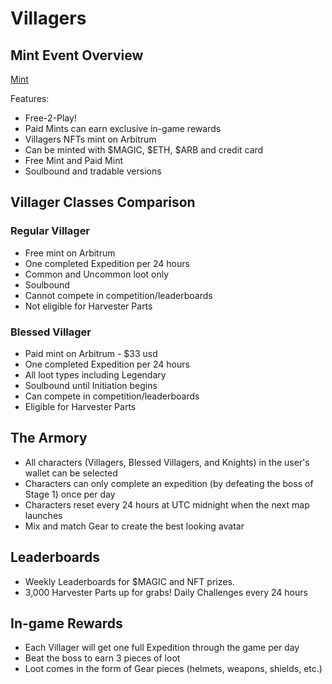 # Villagers

## Mint Event Overview

[Mint](https://mint.knightsoftheether.com/Minting)

Features:
- Free-2-Play!
- Paid Mints can earn exclusive in-game rewards
- Villagers NFTs mint on Arbitrum
- Can be minted with $MAGIC, $ETH, $ARB and credit card
- Free Mint and Paid Mint
- Soulbound and tradable versions

## Villager Classes Comparison

### Regular Villager

- Free mint on Arbitrum
- One completed Expedition per 24 hours
- Common and Uncommon loot only
- Soulbound
- Cannot compete in competition/leaderboards
- Not eligible for Harvester Parts

### Blessed Villager

- Paid mint on Arbitrum - $33 usd
- One completed Expedition per 24 hours
- All loot types including Legendary
- Soulbound until Initiation begins
- Can compete in competition/leaderboards
- Eligible for Harvester Parts

## The Armory

- All characters (Villagers, Blessed Villagers, and Knights) in the user's wallet can be selected
- Characters can only complete an expedition (by defeating the boss of Stage 1) once per day
- Characters reset every 24 hours at UTC midnight when the next map launches
- Mix and match Gear to create the best looking avatar

## Leaderboards

- Weekly Leaderboards for $MAGIC and NFT prizes.
- 3,000 Harvester Parts up for grabs! Daily Challenges every 24 hours

## In-game Rewards

- Each Villager will get one full Expedition through the game per day
- Beat the boss to earn 3 pieces of loot
- Loot comes in the form of Gear pieces (helmets, weapons, shields, etc.)
